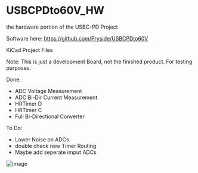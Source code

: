 # USBCPDto60V_HW
the hardware portion of the USBC-PD Project

Software here: https://github.com/Pryside/USBCPDto60V

KiCad Project Files

Note: This is just a development Board, not the finished product. For testing purposes.

Done:
- ADC Voltage Measurement
- ADC Bi-Dir Current Measurement
- HRTimer D
- HRTimer C
- Full Bi-Directional Converter

To Do:
- Lower Noise on ADCs
- double check new Timer Routing
- Maybe add seperate imput ADCs
  
![image](https://github.com/Pryside/USBCPDto60V_HW/assets/31861192/a42d6329-dcfc-4d50-ad50-5dc436f681a8)
